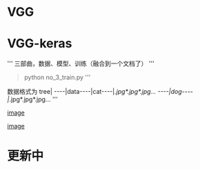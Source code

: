# VGG
# VGG-keras
'''
三部曲，数据、模型、训练（融合到一个文档了）
'''
> python no_3_train.py
'''

数据格式为
tree|
----|data----|cat----|*.jpg\*.jpg\*.jpg...
         ----|dog----|*.jpg\*.jpg\*.jpg...
'''

[image](https://github.com/DJdongbudong/VGG/blob/master/resource/readme_images/1.png)

[image](https://github.com/DJdongbudong/VGG/blob/master/resource/readme_images/2.png)

# 更新中
